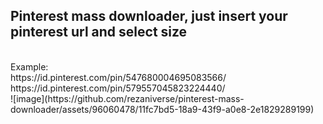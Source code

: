 <h2><b>Pinterest mass downloader, just insert your pinterest url and select size</b></h2> <br>
Example:<br>
https://id.pinterest.com/pin/547680004695083566/ <br>
https://id.pinterest.com/pin/579557045823224440/
<br>
![image](https://github.com/rezaniverse/pinterest-mass-downloader/assets/96060478/11fc7bd5-18a9-43f9-a0e8-2e1829289199)
